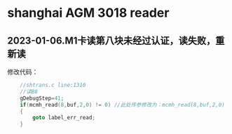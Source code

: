 # shanghai AGM 3018 reader 

## 2023-01-06.M1卡读第八块未经过认证，读失败，重新读

修改代码：
```c
    //shtrans.c line:1310
	//读B8
	gDebugStep=41;
	if(mcmh_read(8,buf,2,0) != 0) //此处传参修改为：mcmh_read(8,buf,2,0) != 0
	{
		goto label_err_read;
	}
```
